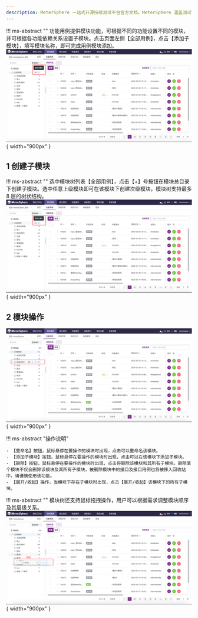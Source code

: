 ```yaml
---
description: MeterSphere 一站式开源持续测试平台官方文档。MeterSphere 涵盖测试管理、接口测试、UI 测试和性能测试等功能，全面兼容 JMeter、Selenium 等主流开源标准，有效助力开发和测试团队充分利用云弹性进行高度可 扩展的自动化测试，加速高质量的软件交付。
---
```


!!! ms-abstract ""
    功能用例提供模块功能，可根据不同的功能设置不同的模块，并可根据各功能依赖关系设置子模块。点击页面左侧【全部用例】，点击【添加子模块】，填写模块名称，即可完成用例模块添加。<br>
![!添加模块](../../../img/track/添加模块.png){ width="900px" }

## 1 创建子模块
!!! ms-abstract ""
    选中模块树列表【全部用例】，点击【+】号按钮在模块总目录下创建子模块。选中任意上级模块即可在该模块下创建次级模块，模块树支持最多 8 层的树状结构。<br>
![!创建一级模块](../../../img/track/添加模块.png){ width="900px" }

## 2 模块操作
![!模块操作](../../../img/track/模块操作.png){ width="900px" }

!!! ms-abstract "操作说明"

    - 【重命名】按钮，鼠标悬停在要操作的模块时出现，点击可以重命名该模块。
    - 【添加子模块】按钮，鼠标悬停在要操作的模块时出现，点击可以在该模块下添加子模块。
    - 【删除】按钮，鼠标悬停在要操作的模块时出现，点击将删除该模块和其所有子模块。删除某个模块不仅会删除该模块及其所有子模块，被删除模块中的接口及接口用例也将被移入回收站中，请谨慎使用该功能。
    - 【展开/收起】操作，当模块下存在子模块时出现，点击【展开/收起】该模块下的所有子模块。

!!! ms-abstract ""
    模块树还支持鼠标拖拽操作，用户可以根据需求调整模块顺序及其层级关系。
![!模块操作](../../../img/track/模块拖拽.png){ width="900px" }